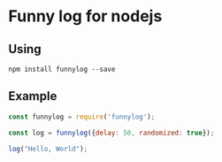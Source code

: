 # Funny log for nodejs

## Using

~~~prompt
npm install funnylog --save
~~~

## Example
~~~javascript
const funnylog = require('funnylog');

const log = funnylog({delay: 50, randomized: true});

log("Hello, World");
~~~